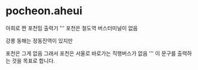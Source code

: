 # pocheon.aheui
아희로 짠 포천밈 출력기
'''
포천은 철도역 버스터미널이 없음

강릉 동해는 정동진역이 있지만

포천은 그게 없음 그래서 포천은 서울로 바로가는 직행버스가 없음
'''
이 문구를 출력하는 것을 목표로 합니다.
